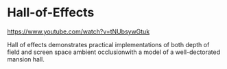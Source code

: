 # Hall-of-Effects

https://www.youtube.com/watch?v=tNUbsywGtuk

Hall of effects demonstrates practical implementations of both depth of field and screen space ambient occlusionwith a model of a well-dectorated mansion hall.
